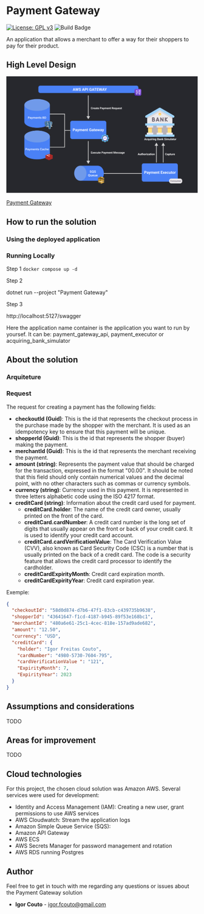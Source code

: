 # Payment Gateway

[![License: GPL v3](https://img.shields.io/badge/License-GPLv3-blue.svg)](https://github.com/igor-couto/payment-gateway/blob/main/LICENSE)
![Build Badge](https://github.com/igor-couto/payment-gateway/actions/workflows/pipeline.yml/badge.svg)

An application that allows a merchant to offer a way for their shoppers to pay for their product.

## High Level Design

![](https://github.com/igor-couto/images/blob/main/payment-gateway/payment-gateway%20design.png)

[Payment Gateway](https://en.wikipedia.org/wiki/Payment_gateway)

## How to run the solution

### Using the deployed application

### Running Locally

Step 1
```docker compose up -d```

Step 2

dotnet run --project "Payment Gateway"

Step 3

http://localhost:5127/swagger

Here the application name container is the application you want to run by yoursef. It can be: payment_gateway_api, payment_executor or acquiring_bank_simulator

## About the solution

### Arquiteture

### Request

The request for creating a payment has the following fields:

- **checkoutId (Guid)**: This is the id that represents the checkout process in the purchase made by the shopper with the merchant. It is used as an idempotency key to ensure that this payment will be unique.
- **shopperId (Guid)**: This is the id that represents the shopper (buyer) making the payment.
- **merchantId (Guid)**: This is the id that represents the merchant receiving the payment.
- **amount (string)**: Represents the payment value that should be charged for the transaction, expressed in the format "00.00". It should be noted that this field should only contain numerical values and the decimal point, with no other characters such as commas or currency symbols.
- **currency (string)**: Currency used in this payment. It is represented in three letters alphabetic code using the ISO 4217 format.
- **creditCard (string)**: Information about the credit card used for payment.
    - **creditCard.holder**: The name of the credit card owner, usually printed on the front of the card.
    - **creditCard.cardNumber**: A credit card number is the long set of digits that usually appear on the front or back of your credit card. It is used to identify your credit card account.
    - **creditCard.cardVerificationValue**: The Card Verification Value (CVV), also known as Card Security Code (CSC) is a number that is usually printed on the back of a credit card. The code is a security feature that allows the credit card processor to identify the cardholder.
    - **creditCardExpirityMonth**: Credit card expiration month.
    - **creditCardExpirityYear**: Credit card expiration year.


Exemple:

```json
{
  "checkoutId": "58d0d874-d7b6-47f1-83cb-c439735b9638",
  "shopperId": "43641647-f1cd-4187-b945-89f53e168bc1",
  "merchantId": "480a6e61-25c1-4cec-818e-157ad9ade682",
  "amount": "12.50",
  "currency": "USD",
  "creditCard": {
    "holder": "Igor Freitas Couto",
    "cardNumber": "4980-5730-7604-795",
    "cardVerificationValue ": "121",
    "ExpirityMonth": 7,
    "ExpirityYear": 2023
  }
}
```

## Assumptions and considerations
TODO

## Areas for improvement
TODO

## Cloud technologies

For this project, the chosen cloud solution was Amazon AWS.
Several services were used for development:

- Identity and Access Management (IAM): Creating a new user, grant permissions to use AWS services 
- AWS Cloudwatch: Stream the application logs 
- Amazon Simple Queue Service (SQS): 
- Amazon API Gateway
- AWS ECS
- AWS Secrets Manager for password management and rotation
- AWS RDS running Postgres

## Author

Feel free to get in touch with me regarding any questions or issues about the Payment Gateway solution

* **Igor Couto** - [igor.fcouto@gmail.com](mailto:igor.fcouto@gmail.com)
